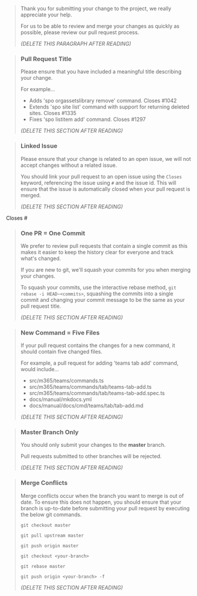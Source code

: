 > Thank you for submitting your change to the project, we really appreciate your help.
>
> For us to be able to review and merge your changes as quickly as possible, please review our pull request process.
>
> _(DELETE THIS PARAGRAPH AFTER READING)_
>

> ### Pull Request Title
>
> Please ensure that you have included a meaningful title describing your change.
>
> For example...
>
> - Adds 'spo orgassetslibrary remove' command. Closes #1042
> - Extends 'spo site list' command with support for returning deleted sites. Closes #1335
> - Fixes 'spo listitem add' command. Closes #1297
>
> _(DELETE THIS SECTION AFTER READING)_
>

> ### Linked Issue
>
> Please ensure that your change is related to an open issue, we will not accept changes without a related issue.
>
> You should link your pull request to an open issue using the `Closes` keyword, referencing the issue using `#` and the issue id. This will ensure that the issue is automatically closed when your pull request is merged.
>
> _(DELETE THIS SECTION AFTER READING)_
>

Closes #

> ### One PR = One Commit
>
> We prefer to review pull requests that contain a single commit as this makes it easier to keep the history clear for everyone and track what's changed.
>
> If you are new to git, we'll squash your commits for you when merging your changes.
>
> To squash your commits, use the interactive rebase method, `git rebase -i HEAD~<commits>`, squashing the commits into a single commit and changing your commit message to be the same as your pull request title.
>
> _(DELETE THIS SECTION AFTER READING)_
>

> ### New Command = Five Files
>
> If your pull request contains the changes for a new command, it should contain five changed files.
>
> For example, a pull request for adding 'teams tab add' command, would include...
>
> - src/m365/teams/commands.ts
> - src/m365/teams/commands/tab/teams-tab-add.ts
> - src/m365/teams/commands/tab/teams-tab-add.spec.ts
> - docs/manual/mkdocs.yml
> - docs/manual/docs/cmd/teams/tab/tab-add.md
>
> _(DELETE THIS SECTION AFTER READING)_
>

> ### Master Branch Only
>
> You should only submit your changes to the **master** branch.
>
> Pull requests submitted to other branches will be rejected.
>
> _(DELETE THIS SECTION AFTER READING)_
>

> ### Merge Conflicts
>
> Merge conflicts occur when the branch you want to merge is out of date. To ensure this does not happen, you should ensure that your branch is up-to-date before submitting your pull request by executing the below git commands.
>
> `git checkout master`
>
> `git pull upstream master`
>
> `git push origin master`
>
> `git checkout <your-branch>`
>
> `git rebase master`
>
> `git push origin <your-branch> -f`
>
> _(DELETE THIS SECTION AFTER READING)_
>

